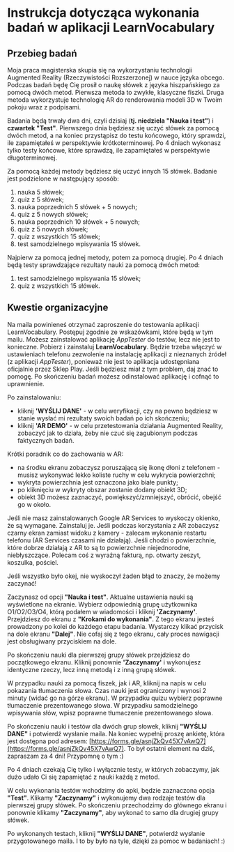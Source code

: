 # Instrukcja dotycząca wykonania badań w aplikacji LearnVocabulary

## Przebieg badań
Moja praca magisterska skupia się na wykorzystaniu technologii Augmented Reality (Rzeczywistości Rozszerzonej) w nauce języka obcego. Podczas badań będę Cię prosił o naukę słówek z języka hiszpańskiego za pomocą dwóch metod.
Pierwsza metoda to zwykłe, klasyczne fiszki.
Druga metoda wykorzystuje technologię AR do renderowania modeli 3D w Twoim pokoju wraz z podpisami.

Badania będą trwały dwa dni, czyli dzisiaj (**tj. niedziela "Nauka i test"**) i **czwartek "Test"**.
Pierwszego dnia będziesz się uczyć słówek za pomocą dwóch metod, a na koniec przystąpisz do testu końcowego, który sprawdzi, ile zapamiętałeś w perspektywie krótkoterminowej.
Po 4 dniach wykonasz tylko testy końcowe, które sprawdzą, ile zapamiętałeś w perspektywie długoterminowej.

Za pomocą każdej metody będziesz się uczyć innych 15 słówek.
Badanie jest podzielone w następujący sposób:
1. nauka 5 słówek;
2. quiz z 5 słówek;
3. nauka poprzednich 5 słówek + 5 nowych;
4. quiz z 5 nowych słówek;
5. nauka poprzednich 10 słówek + 5 nowych;
6. quiz z 5 nowych słówek;
7. quiz z wszystkich 15 słówek;
8. test samodzielnego wpisywania 15 słówek.

Najpierw za pomocą jednej metody, potem za pomocą drugiej.
Po 4 dniach będą testy sprawdzające rezultaty nauki za pomocą dwóch metod:
1. test samodzielnego wpisywania 15 słówek;
2. quiz z wszystkich 15 słówek.

## Kwestie organizacyjne
Na maila powinieneś otrzymać zaproszenie do testowania aplikacji LearnVocabulary.
Postępuj zgodnie ze wskazówkami, które będą w tym mailu.
Możesz zainstalować aplikację *AppTester* do testów, lecz nie jest to konieczne.
Pobierz i zainstaluj **LearnVocabulary**.
Będzie trzeba włączyć w ustawieniach telefonu zezwolenie na instalację aplikacji z nieznanych źródeł (z aplikacji *AppTester*), ponieważ nie jest to aplikacja udostępniana oficjalnie przez Sklep Play.
Jeśli będziesz miał z tym problem, daj znać to pomogę.
Po skończeniu badań możesz odinstalować aplikację i cofnąć to uprawnienie.

Po zainstalowaniu:
- kliknij **'WYŚLIJ DANE'** - w celu weryfikacji, czy na pewno będziesz w stanie wysłać mi rezultaty swoich badań po ich skończeniu;
- kliknij **'AR DEMO'** - w celu przetestowania działania Augmented Reality, zobaczyć jak to działa, żeby nie czuć się zagubionym podczas faktycznych badań.

Krótki poradnik co do zachowania w AR:
- na środku ekranu zobaczysz poruszającą się ikonę dłoni z telefonem - musisz wykonywać lekko koliste ruchy w celu wykrycia powierzchni;
- wykryta powierzchnia jest oznaczona jako białe punkty;
- po kliknięciu w wykryty obszar zostanie dodany obiekt 3D;
- obiekt 3D możesz zaznaczyć, powiększyć/zmniejszyć, obrócić, obejść go w około.

Jeśli nie masz zainstalowanych Google AR Services to wyskoczy okienko, że są wymagane. Zainstaluj je.
Jeśli podczas korzystania z AR zobaczysz czarny ekran zamiast widoku z kamery - zalecam wykonanie restartu telefonu (AR Services czasami nie działają).
Jeśli chodzi o powierzchnie, które dobrze działają z AR to są to powierzchnie niejednorodne, niebłyszczące. Polecam coś z wyraźną fakturą, np. otwarty zeszyt, koszulka, pościel.

Jeśli wszystko było okej, nie wyskoczył żaden błąd to znaczy, że możemy zaczynać!

Zaczynasz od opcji **"Nauka i test"**. 
Aktualne ustawienia nauki są wyświetlone na ekranie.
Wybierz odpowiednią grupę użytkownika O1/O2/O3/O4, którą podałem w wiadomości i kliknij **'Zaczynamy'**.
Przejdziesz do ekranu z **"Krokami do wykonania"**.
Z tego ekranu jesteś prowadzony po kolei do każdego etapu badania.
Wystarczy klikać przycisk na dole ekranu **"Dalej"**.
Nie cofaj się z tego ekranu, cały proces nawigacji jest obsługiwany przyciskiem na dole.

Po skończeniu nauki dla pierwszej grupy słówek przejdziesz do początkowego ekranu.
Kliknij ponownie **'Zaczynamy'** i wykonujesz identyczne rzeczy, lecz inną metodą i z inną grupą słówek.

W przypadku nauki za pomocą fiszek, jak i AR, kliknij na napis w celu pokazania tłumaczenia słowa. Czas nauki jest ograniczony i wynosi 2 minuty (widać go na górze ekranu). 
W przypadku quizu wybierz poprawne tłumaczenie prezentowanego słowa.
W przypadku samodzielnego wpisywania słów, wpisz poprawne tłumaczenie prezentowanego słowa.

Po skończeniu nauki i testów dla dwóch grup słowek, kliknij **"WYŚLIJ DANE"** i potwierdź wysłanie maila.
Na koniec wypełnij proszę ankietę, która jest dostępna pod adresem: [https://forms.gle/asnjZkQv45X7vAwQ7](https://forms.gle/asnjZkQv45X7vAwQ7).
To był ostatni element na dziś, zapraszam za 4 dni! Przypomnę o tym :)

Po 4 dniach czekają Cię tylko i wyłącznie testy, w których zobaczymy, jak dużo udało Ci się zapamiętać z nauki każdą z metod.

W celu wykonania testów wchodzimy do apki, będzie zaznaczona opcja **"Test"**.
Klikamy **"Zaczynamy"** i wykonujemy dwa rodzaje testów dla pierwszej grupy słówek.
Po skończeniu przechodzimy do głównego ekranu i ponownie klikamy **"Zaczynamy"**, aby wykonać to samo dla drugiej grupy słówek.

Po wykonanych testach, kliknij **"WYŚLIJ DANE"**, potwierdź wysłanie przygotowanego maila.
I to by było na tyle, dzięki za pomoc w badaniach! :) 
